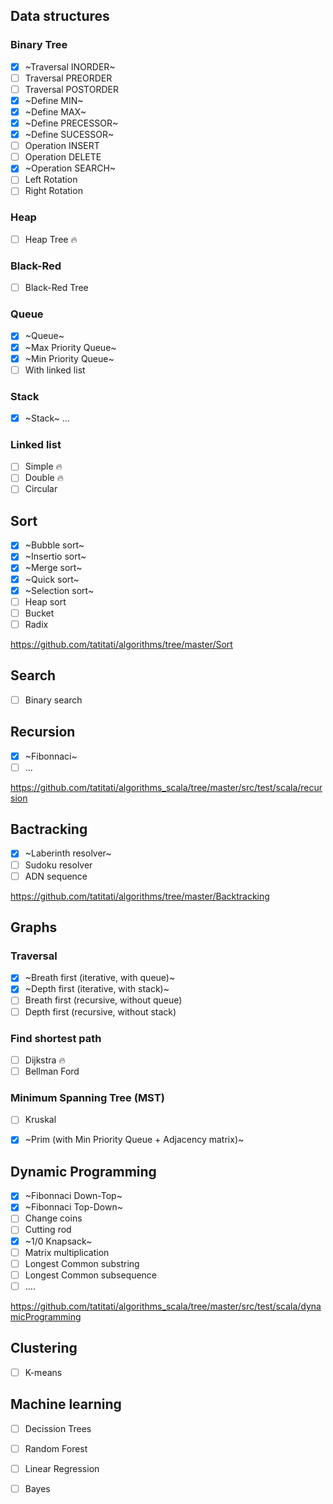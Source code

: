 ## Data structures
### Binary Tree
- [x] ~Traversal INORDER~
- [ ] Traversal PREORDER
- [ ] Traversal POSTORDER
- [x] ~Define MIN~
- [x] ~Define MAX~
- [x] ~Define PRECESSOR~
- [x] ~Define SUCESSOR~
- [ ] Operation INSERT
- [ ] Operation DELETE
- [x] ~Operation SEARCH~
- [ ] Left Rotation
- [ ] Right Rotation

### Heap
- [ ] Heap Tree :fire:

### Black-Red
- [ ] Black-Red Tree

### Queue
- [x] ~Queue~
- [x] ~Max Priority Queue~
- [x] ~Min Priority Queue~
- [ ] With linked list

### Stack
- [x] ~Stack~
 ...
 
 ### Linked list
 - [ ] Simple :fire:
 - [ ] Double :fire:
 - [ ] Circular
 
## Sort

- [x] ~Bubble sort~
- [x] ~Insertio sort~
- [x] ~Merge sort~
- [x] ~Quick sort~
- [x] ~Selection sort~
- [ ] Heap sort
- [ ] Bucket
- [ ] Radix

https://github.com/tatitati/algorithms/tree/master/Sort

## Search

- [ ] Binary search

 
## Recursion
- [x] ~Fibonnaci~
- [ ] ...

https://github.com/tatitati/algorithms_scala/tree/master/src/test/scala/recursion

## Bactracking

- [x] ~Laberinth resolver~
- [ ] Sudoku resolver
- [ ] ADN sequence

https://github.com/tatitati/algorithms/tree/master/Backtracking

## Graphs
###   Traversal 
- [x] ~Breath first (iterative, with queue)~
- [x] ~Depth first (iterative, with stack)~
- [ ] Breath first (recursive, without queue)
- [ ] Depth first (recursive, without stack)
###   Find shortest path
- [ ] Dijkstra :fire:
- [ ] Bellman Ford
###   Minimum Spanning Tree (MST)
- [ ] Kruskal 
- [x] ~Prim (with Min Priority Queue + Adjacency matrix)~


## Dynamic Programming
- [x] ~Fibonnaci Down-Top~
- [x] ~Fibonnaci Top-Down~
- [ ] Change coins
- [ ] Cutting rod
- [x] ~1/0 Knapsack~
- [ ] Matrix multiplication
- [ ] Longest Common substring
- [ ] Longest Common subsequence
- [ ] ....

https://github.com/tatitati/algorithms_scala/tree/master/src/test/scala/dynamicProgramming

## Clustering

- [ ] K-means

## Machine learning

- [ ] Decission Trees
- [ ] Random Forest
- [ ] Linear Regression
- [ ] Bayes


